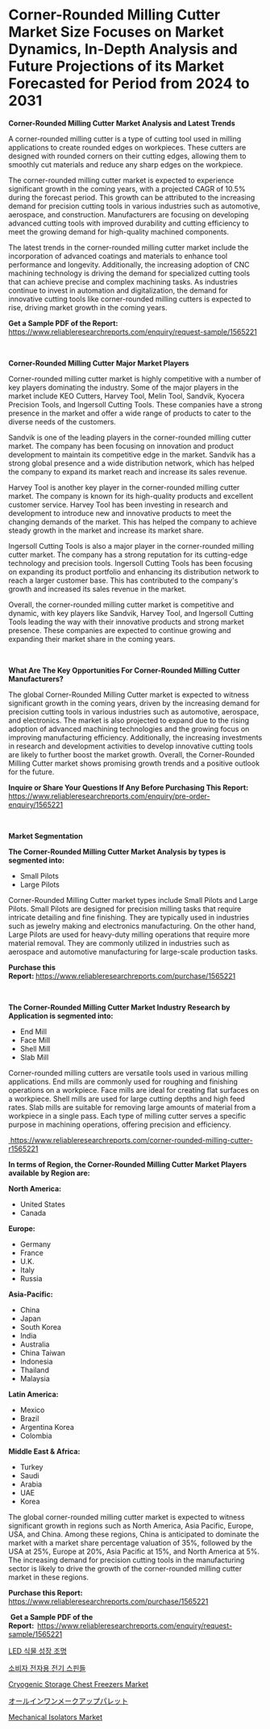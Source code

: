 <p><h1>Corner-Rounded Milling Cutter Market Size Focuses on Market Dynamics, In-Depth Analysis and Future Projections of its Market Forecasted for Period from 2024 to 2031</h1></p><p><strong>Corner-Rounded Milling Cutter Market Analysis and Latest Trends</strong></p>
<p><p>A corner-rounded milling cutter is a type of cutting tool used in milling applications to create rounded edges on workpieces. These cutters are designed with rounded corners on their cutting edges, allowing them to smoothly cut materials and reduce any sharp edges on the workpiece.</p><p>The corner-rounded milling cutter market is expected to experience significant growth in the coming years, with a projected CAGR of 10.5% during the forecast period. This growth can be attributed to the increasing demand for precision cutting tools in various industries such as automotive, aerospace, and construction. Manufacturers are focusing on developing advanced cutting tools with improved durability and cutting efficiency to meet the growing demand for high-quality machined components.</p><p>The latest trends in the corner-rounded milling cutter market include the incorporation of advanced coatings and materials to enhance tool performance and longevity. Additionally, the increasing adoption of CNC machining technology is driving the demand for specialized cutting tools that can achieve precise and complex machining tasks. As industries continue to invest in automation and digitalization, the demand for innovative cutting tools like corner-rounded milling cutters is expected to rise, driving market growth in the coming years.</p></p>
<p><strong>Get a Sample PDF of the Report:&nbsp;</strong> <a href="https://www.reliableresearchreports.com/enquiry/request-sample/1565221">https://www.reliableresearchreports.com/enquiry/request-sample/1565221</a></p>
<p>&nbsp;</p>
<p><strong>Corner-Rounded Milling Cutter Major Market Players</strong></p>
<p><p>Corner-rounded milling cutter market is highly competitive with a number of key players dominating the industry. Some of the major players in the market include KEO Cutters, Harvey Tool, Melin Tool, Sandvik, Kyocera Precision Tools, and Ingersoll Cutting Tools. These companies have a strong presence in the market and offer a wide range of products to cater to the diverse needs of the customers.</p><p>Sandvik is one of the leading players in the corner-rounded milling cutter market. The company has been focusing on innovation and product development to maintain its competitive edge in the market. Sandvik has a strong global presence and a wide distribution network, which has helped the company to expand its market reach and increase its sales revenue.</p><p>Harvey Tool is another key player in the corner-rounded milling cutter market. The company is known for its high-quality products and excellent customer service. Harvey Tool has been investing in research and development to introduce new and innovative products to meet the changing demands of the market. This has helped the company to achieve steady growth in the market and increase its market share.</p><p>Ingersoll Cutting Tools is also a major player in the corner-rounded milling cutter market. The company has a strong reputation for its cutting-edge technology and precision tools. Ingersoll Cutting Tools has been focusing on expanding its product portfolio and enhancing its distribution network to reach a larger customer base. This has contributed to the company's growth and increased its sales revenue in the market.</p><p>Overall, the corner-rounded milling cutter market is competitive and dynamic, with key players like Sandvik, Harvey Tool, and Ingersoll Cutting Tools leading the way with their innovative products and strong market presence. These companies are expected to continue growing and expanding their market share in the coming years.</p></p>
<p>&nbsp;</p>
<p><strong>What Are The Key Opportunities For Corner-Rounded Milling Cutter Manufacturers?</strong></p>
<p><p>The global Corner-Rounded Milling Cutter market is expected to witness significant growth in the coming years, driven by the increasing demand for precision cutting tools in various industries such as automotive, aerospace, and electronics. The market is also projected to expand due to the rising adoption of advanced machining technologies and the growing focus on improving manufacturing efficiency. Additionally, the increasing investments in research and development activities to develop innovative cutting tools are likely to further boost the market growth. Overall, the Corner-Rounded Milling Cutter market shows promising growth trends and a positive outlook for the future.</p></p>
<p><strong>Inquire or Share Your Questions If Any Before Purchasing This Report:</strong> <a href="https://www.reliableresearchreports.com/enquiry/pre-order-enquiry/1565221">https://www.reliableresearchreports.com/enquiry/pre-order-enquiry/1565221</a></p>
<p>&nbsp;</p>
<p><strong>Market Segmentation</strong></p>
<p><strong>The Corner-Rounded Milling Cutter Market Analysis by types is segmented into:</strong></p>
<p><ul><li>Small Pilots</li><li>Large Pilots</li></ul></p>
<p><p>Corner-Rounded Milling Cutter market types include Small Pilots and Large Pilots. Small Pilots are designed for precision milling tasks that require intricate detailing and fine finishing. They are typically used in industries such as jewelry making and electronics manufacturing. On the other hand, Large Pilots are used for heavy-duty milling operations that require more material removal. They are commonly utilized in industries such as aerospace and automotive manufacturing for large-scale production tasks.</p></p>
<p><strong>Purchase this Report:&nbsp;</strong><a href="https://www.reliableresearchreports.com/purchase/1565221">https://www.reliableresearchreports.com/purchase/1565221</a></p>
<p>&nbsp;</p>
<p><strong>The Corner-Rounded Milling Cutter Market Industry Research by Application is segmented into:</strong></p>
<p><ul><li>End Mill</li><li>Face Mill</li><li>Shell Mill</li><li>Slab Mill</li></ul></p>
<p><p>Corner-rounded milling cutters are versatile tools used in various milling applications. End mills are commonly used for roughing and finishing operations on a workpiece. Face mills are ideal for creating flat surfaces on a workpiece. Shell mills are used for large cutting depths and high feed rates. Slab mills are suitable for removing large amounts of material from a workpiece in a single pass. Each type of milling cutter serves a specific purpose in machining operations, offering precision and efficiency.</p></p>
<p><a href="https://www.reliableresearchreports.com/corner-rounded-milling-cutter-r1565221">&nbsp;https://www.reliableresearchreports.com/corner-rounded-milling-cutter-r1565221</a></p>
<p><strong>In terms of Region, the Corner-Rounded Milling Cutter Market Players available by Region are:</strong></p>
<p>
    <p> <strong> North America: </strong>
        <ul>
            <li>United States</li>
            <li>Canada</li>
        </ul>
        </p> 
    <p> <strong> Europe: </strong>
        <ul>
            <li>Germany</li>
            <li>France</li>
            <li>U.K.</li>
            <li>Italy</li>
            <li>Russia</li>
        </ul>
        </p> 
    <p> <strong> Asia-Pacific: </strong>
        <ul>
            <li>China</li>
            <li>Japan</li>
            <li>South Korea</li>
            <li>India</li>
            <li>Australia</li>
            <li>China Taiwan</li>
            <li>Indonesia</li>
            <li>Thailand</li>
            <li>Malaysia</li>
        </ul>
        </p> 
    <p> <strong> Latin America: </strong>
        <ul>
            <li>Mexico</li>
            <li>Brazil</li>
            <li>Argentina Korea</li>
            <li>Colombia</li>
        </ul>
        </p> 
    <p> <strong> Middle East & Africa: </strong>
        <ul>
            <li>Turkey</li>
            <li>Saudi</li>
            <li>Arabia</li>
            <li>UAE</li>
            <li>Korea</li>
        </ul>
    </p>
    </p>
<p><p>The global corner-rounded milling cutter market is expected to witness significant growth in regions such as North America, Asia Pacific, Europe, USA, and China. Among these regions, China is anticipated to dominate the market with a market share percentage valuation of 35%, followed by the USA at 25%, Europe at 20%, Asia Pacific at 15%, and North America at 5%. The increasing demand for precision cutting tools in the manufacturing sector is likely to drive the growth of the corner-rounded milling cutter market in these regions.</p></p>
<p><strong>Purchase this Report: </strong><a href="https://www.reliableresearchreports.com/purchase/1565221">https://www.reliableresearchreports.com/purchase/1565221</a></p>
<p>&nbsp;<strong>Get a Sample PDF of the Report:&nbsp;&nbsp;</strong><a href="https://www.reliableresearchreports.com/enquiry/request-sample/1565221">https://www.reliableresearchreports.com/enquiry/request-sample/1565221</a></p>
<p><strong></strong></p>
<p><p><a href="https://github.com/novabrown3/Market-Research-Report-List-2/blob/main/1831919174206.md">LED 식물 성장 조명</a></p><p><a href="https://github.com/durgin521/Market-Research-Report-List-2/blob/main/9912188174207.md">소비자 전자용 전기 스핀들</a></p><p><a href="https://github.com/bmorecock/Market-Research-Report-List-4/blob/main/cryogenic-storage-chest-freezers-market.md">Cryogenic Storage Chest Freezers Market</a></p><p><a href="https://github.com/kegley4963/Market-Research-Report-List-2/blob/main/8566893161818.md">オールインワンメークアップパレット</a></p><p><a href="https://github.com/jsmusil/Market-Research-Report-List-4/blob/main/mechanical-isolators-market.md">Mechanical Isolators Market</a></p></p>
